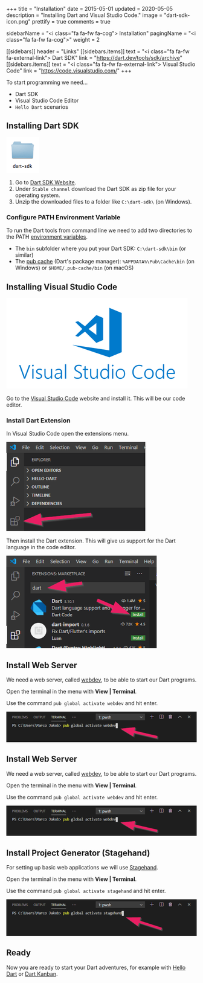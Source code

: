 +++
title = "Installation"
date = 2015-05-01
updated = 2020-05-05
description = "Installing Dart and Visual Studio Code."
image = "dart-sdk-icon.png"
prettify = true
comments = true

sidebarName = "<i class=\"fa fa-fw fa-cog\"></i> Installation"
pagingName = "<i class=\"fa fa-fw fa-cog\"></i>"
weight = 2

[[sidebars]]
header = "Links"
[[sidebars.items]]
text = "<i class=\"fa fa-fw fa-external-link\"></i> Dart SDK"
link = "https://dart.dev/tools/sdk/archive"
[[sidebars.items]]
text = "<i class=\"fa fa-fw fa-external-link\"></i> Visual Studio Code"
link = "https://code.visualstudio.com/"
+++

To start programming we need...

- Dart SDK
- Visual Studio Code Editor
- `Hello Dart` scenarios

## Installing Dart SDK

![Dart SDK](dart-sdk-icon.png)

1. Go to [Dart SDK Website](https://dart.dev/tools/sdk/archive).
2. Under `Stable channel` download the Dart SDK as zip file for your operating system.
3. Unzip the downloaded files to a folder like `C:\dart-sdk\` (on Windows).

### Configure PATH Environment Variable

To run the Dart tools from command line we need to add two directories to the PATH [environment variables](https://www.computerhope.com/issues/ch000549.htm).

- The `bin` subfolder where you put your Dart SDK: `C:\dart-sdk\bin` (or similar)
- The [pub cache](https://dart.dev/tools/pub/cmd/pub-global#running-a-script-from-your-path) (Dart's package manager): `%APPDATA%\Pub\Cache\bin` (on Windows) or `$HOME/.pub-cache/bin` (on macOS)


## Installing Visual Studio Code

<a href="https://code.visualstudio.com/" target="_blank">![VS Code Editor Logo](vs-code-logo.png)
</a>

Go to the [Visual Studio Code](https://code.visualstudio.com/) website and install it. This will be our code editor.

### Install Dart Extension

In Visual Studio Code open the extensions menu.

![Extensions](extensions.png)

Then install the Dart extension. This will give us support for the Dart language in the code editor.

![Dart Extension](extensions-dart.png)

## Install Web Server

We need a web server, called [webdev](https://dart.dev/tools/webdev), to be able to start our Dart programs. 

Open the terminal in the menu with **View | Terminal**.

Use the command `pub global activate webdev` and hit enter.

![Install Webdev](terminal-install-webdev.png)

## Install Web Server

We need a web server, called [webdev](https://dart.dev/tools/webdev), to be able to start our Dart programs. 

Open the terminal in the menu with **View | Terminal**.

Use the command `pub global activate webdev` and hit enter.

![Install Webdev](terminal-install-webdev.png)

## Install Project Generator (Stagehand)

For setting up basic web applications we will use [Stagehand](https://pub.dev/packages/stagehand).

Open the terminal in the menu with **View | Terminal**.

Use the command `pub global activate stagehand` and hit enter.

![Install Stagehand](terminal-install-stagehand.png)

## Ready

Now you are ready to start your Dart adventures, for example with [Hello Dart](/library/hello-dart/) or [Dart Kanban](/library/dart-kanban/).